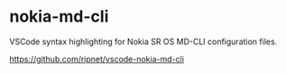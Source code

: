 # nokia-md-cli

VSCode syntax highlighting for Nokia SR OS MD-CLI configuration files.

https://github.com/ripnet/vscode-nokia-md-cli
